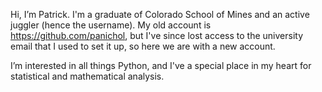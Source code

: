 Hi, I’m Patrick. I'm a graduate of Colorado School of Mines and an active juggler (hence the username). My old account is https://github.com/panichol, but I've since lost access to the university email that I used to set it up, so here we are with a new account.

I’m interested in all things Python, and I've a special place in my heart for statistical and mathematical analysis.


<!---
ThrowingClubs/ThrowingClubs is a ✨ special ✨ repository because its `README.md` (this file) appears on your GitHub profile.
You can click the Preview link to take a look at your changes.
--->
